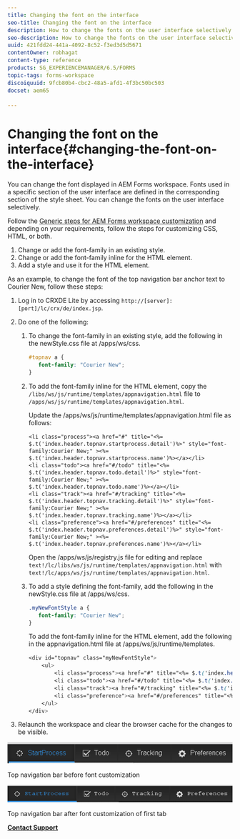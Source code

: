 ```yaml
---
title: Changing the font on the interface
seo-title: Changing the font on the interface
description: How to change the fonts on the user interface selectively.
seo-description: How to change the fonts on the user interface selectively.
uuid: 421fdd24-441a-4092-8c52-f3ed3d5d5671
contentOwner: robhagat
content-type: reference
products: SG_EXPERIENCEMANAGER/6.5/FORMS
topic-tags: forms-workspace
discoiquuid: 9fcb80b4-cbc2-48a5-afd1-4f3bc50bc503
docset: aem65

---
```


# Changing the font on the interface{#changing-the-font-on-the-interface}

You can change the font displayed in AEM Forms workspace. Fonts used in a specific section of the user interface are defined in the corresponding section of the style sheet. You can change the fonts on the user interface selectively.

Follow the [Generic steps for AEM Forms workspace customization](../../forms/using/generic-steps-html-workspace-customization.md) and depending on your requirements, follow the steps for customizing CSS, HTML, or both.

1. Change or add the font-family in an existing style.  
1. Change or add the font-family inline for the HTML element.
1. Add a style and use it for the HTML element.

As an example, to change the font of the top navigation bar anchor text to Courier New, follow these steps:

1. Log in to CRXDE Lite by accessing `http://[server]:[port]/lc/crx/de/index.jsp`.
1. Do one of the following:

    1. To change the font-family in an existing style, add the following in the newStyle.css file at /apps/ws/css.

       ```css    
       #topnav a {
          font-family: "Courier New";
       }
       ```

    1. To add the font-family inline for the HTML element, copy the `/libs/ws/js/runtime/templates/appnavigation.html` file to `/apps/ws/js/runtime/templates/appnavigation.html`.

       Update the /apps/ws/js/runtime/templates/appnavigation.html file as follows:

       ```    
       <li class="process"><a href="#" title="<%= $.t('index.header.topnav.startprocess.detail')%>" style="font-family:Courier New;" ><%= $.t('index.header.topnav.startprocess.name')%></a></li>
       <li class="todo"><a href="#/todo" title="<%= $.t('index.header.topnav.todo.detail')%>" style="font-family:Courier New;" ><%= $.t('index.header.topnav.todo.name')%></a></li>
       <li class="track"><a href="#/tracking" title="<%= $.t('index.header.topnav.tracking.detail')%>" style="font-family:Courier New;" ><%= $.t('index.header.topnav.tracking.name')%></a></li>
       <li class="preference"><a href="#/preferences" title="<%= $.t('index.header.topnav.preferences.detail')%>" style="font-family:Courier New;" ><%= $.t('index.header.topnav.preferences.name')%></a></li>
       ```    
    
       Open the /apps/ws/js/registry.js file for editing and replace `text!/lc/libs/ws/js/runtime/templates/appnavigation.html` with `text!/lc/apps/ws/js/runtime/templates/appnavigation.html`.
    
    1. To add a style defining the font-family, add the following in the newStyle.css file at /apps/ws/css.

       ```css    
       .myNewFontStyle a {
          font-family: "Courier New";
       }
       ```    
    
       To add the font-family inline for the HTML element, add the following in the appnavigation.html file at /apps/ws/js/runtime/templates.

       ```css    
       <div id="topnav" class="myNewFontStyle">
           <ul>
               <li class="process"><a href="#" title="<%= $.t('index.header.topnav.startprocess.detail')%>" ><%= $.t('index.header.topnav.startprocess.name')%></a></li>
               <li class="todo"><a href="#/todo" title="<%= $.t('index.header.topnav.todo.detail')%>"><%= $.t('index.header.topnav.todo.name')%></a></li>
               <li class="track"><a href="#/tracking" title="<%= $.t('index.header.topnav.tracking.detail')%>" ><%= $.t('index.header.topnav.tracking.name')%></a></li>
               <li class="preference"><a href="#/preferences" title="<%= $.t('index.header.topnav.preferences.detail')%>" ><%= $.t('index.header.topnav.preferences.name')%></a></li>
           </ul>
       </div>
       ```

1. Relaunch the workspace and clear the browser cache for the changes to be visible.

![](assets/change_font_before.png)

Top navigation bar before font customization

![](assets/change_font_after.png)

Top navigation bar after font customization of first tab

[**Contact Support**](https://www.adobe.com/account/sign-in.supportportal.html)
